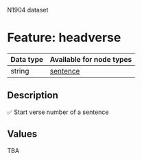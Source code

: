 <p>N1904 dataset</p>

<h1>Feature: headverse</h1>

<table>
<thead>
<tr>
  <th>Data type</th>
  <th>Available for node types</th>
</tr>
</thead>
<tbody>
<tr>
  <td>string</td>
  <td><A HREF="featurebynodetype.md#sentence">sentence</A></td>
</tr>
</tbody>
</table>

<h2>Description</h2>

<p>✅ Start verse number of a sentence</p>

<h2>Values</h2>

<p>TBA</p>
